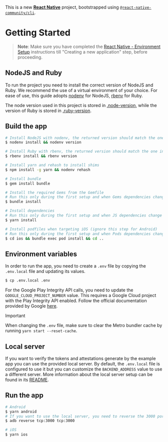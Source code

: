 This is a new [**React Native**](https://reactnative.dev) project, bootstrapped using [`@react-native-community/cli`](https://github.com/react-native-community/cli).

# Getting Started

> **Note**: Make sure you have completed the [React Native - Environment Setup](https://reactnative.dev/docs/environment-setup) instructions till "Creating a new application" step, before proceeding.

## NodeJS and Ruby

To run the project you need to install the correct version of NodeJS and Ruby.
We recommend the use of a virtual environment of your choice. For ease of use, this guide adopts [nodenv](https://github.com/nodenv/nodenv) for NodeJS, [rbenv](https://github.com/rbenv/rbenv) for Ruby.

The node version used in this project is stored in [.node-version](.node-version),
while the version of Ruby is stored in [.ruby-version](.ruby-version).

## Build the app

```bash
# Install NodeJS with nodenv, the returned version should match the one in the .node-version file
$ nodenv install && nodenv version

# Install Ruby with rbenv, the returned version should match the one in the .ruby-version file
$ rbenv install && rbenv version

# Install yarn and rehash to install shims
$ npm install -g yarn && nodenv rehash

# Install bundle
$ gem install bundle

# Install the required Gems from the Gemfile
# Run this only during the first setup and when Gems dependencies change
$ bundle install

# Install dependencies
# Run this only during the first setup and when JS dependencies change
$ yarn install

# Install podfiles when targeting iOS (ignore this step for Android)
# Run this only during the first setup and when Pods dependencies change
$ cd ios && bundle exec pod install && cd ..
```

## Environment variables

In order to run the app, you need to create a `.env` file by copying the `.env.local` file and updating its values.

```bash
$ cp .env.local .env
```

For the Google Play Integrity API calls, you need to update the `GOOGLE_CLOUD_PROJECT_NUMBER` value. This requires a Google Cloud project with the Play Integrity API enabled. Follow the official
documentation provided by Google [here](https://developer.android.com/google/play/integrity/setup).

> [!IMPORTANT]  
> When changing the `.env` file, make sure to clear the Metro bundler cache by running `yarn start --reset-cache`.

## Local server

If you want to verify the tokens and attestations generate by the example app you can use the provided local server. By default, the `.env.local` file is configured to use it but you can customize the `BACKEND_ADDRESS` value to use a different server.
More information about the local server setup can be found in its [README](../backend/README.md).

## Run the app

```bash
# Android
$ yarn android
# If you want to use the local server, you need to reverse the 3000 port
$ adb reverse tcp:3000 tcp:3000

# iOS
$ yarn ios
```
